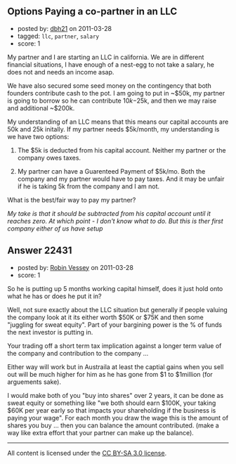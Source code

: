 ## Options Paying a co-partner in an LLC

- posted by: [dbh21](https://stackexchange.com/users/-1/8997-dbh21) on 2011-03-28
- tagged: `llc`, `partner`, `salary`
- score: 1

My partner and I are starting an LLC in california. We are in different financial situations, I have enough of a nest-egg to not take a salary, he does not and needs an income asap.

We have also secured some seed money on the contingency that both founders contribute cash to the pot. I am going to put in ~$50k, my partner is going to borrow so he can contribute $10k-$25k, and then we may raise and additional ~$200k.

My understanding of an LLC means that this means our capital accounts are 50k and 25k initally. If my partner needs $5k/month, my understanding is we have two options:

 1. The $5k is deducted from his capital account. Neither my partner or the company owes taxes.
 
 2. My partner can have a Guarenteed Payment of $5k/mo. Both the company and my partner would have to pay taxes. And it may be unfair if he is taking 5k from the company and I am not.

What is the best/fair way to pay my partner? 

*My take is that it should be subtracted from his capital account until it reaches zero. At which point - I don't know what to do. But this is ther first company either of us have setup*




## Answer 22431

- posted by: [Robin Vessey](https://stackexchange.com/users/-1/984-robin-vessey) on 2011-03-28
- score: 1

So he is putting up 5 months working capital himself, does it just hold onto what he has or does he put it in?

Well, not sure exactly about the LLC situation but generally if people valuing the company look at it its either worth $50K or $75K and then some "juggling for sweat equity". Part of your bargining power is the % of funds the next investor is putting in.

Your trading off a short term tax implication against a longer term value of the company and contribution to the company ...

Either way will work but in Austraila at least the captial gains when you sell out will be much higher for him as he has gone from $1 to $1million (for arguements sake).

I would make both of you "buy into shares" over 2 years, it can be done as sweat equity or something like "we both should earn $100K, your taking $60K per year early so that impacts your shareholding if the business is paying your wage". For each month you draw the wage this is the amount of shares you buy ... then you can balance the amount contributed. (make a way like extra effort that your partner can make up the balance).








---

All content is licensed under the [CC BY-SA 3.0 license](https://creativecommons.org/licenses/by-sa/3.0/).
